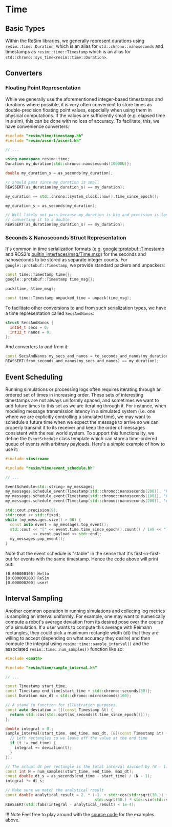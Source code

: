 # Time

## Basic Types

Within the ReSim libraries, we generally represent durations using
`resim::time::Duration`, which is an alias for `std::chrono::nanoseconds` and
timestamps as `resim::time::Timestamp` which is an alias for
`std::chrono::sys_time<resim::time::Duration>`. 


## Converters


### Floating Point Representation

While we generally use the aforementioned integer-based timestamps and
durations where possible, it is very often convenient to store times as
double-precision floating point values, especially when using them in physical
computations. If the values are sufficiently small (e.g. elapsed time in a
sim), this can be done with no loss of accuracy. To facilitate, this, we have
convenience converters:

```cpp
#include "resim/time/timestamp.hh"
#include "resim/assert/assert.hh"

// ...

using namespace resim::time;
Duration my_duration{std::chrono::nanoseconds(10000U)};

double my_duration_s = as_seconds(my_duration);

// Should pass since my_duration is small
REASSERT(as_duration(my_duration_s) == my_duration);

my_duration += std::chrono::system_clock::now().time_since_epoch();

my_duration_s = as_seconds(my_duration);

// Will likely not pass because my_duration is big and precision is lost
// converting it to a double.
REASSERT(as_duration(my_duration_s) == my_duration);
```

### Seconds & Nanoseconds Struct Representation

It's common in time serialization formats (e.g.
[google::protobuf::Timestamp](https://github.com/protocolbuffers/protobuf/blob/main/src/google/protobuf/timestamp.proto)
and ROS2's
[builtin_interfaces/msg/Time.msg](https://github.com/ros2/rcl_interfaces/blob/master/builtin_interfaces/msg/Time.msg))
for the seconds and nanoseconds to be stored as separate integer counts. 
For `google::protobuf::Timestamp`, we provide standard packers and 
unpackers:

```cpp
const time::Timestamp time{};
google::protobuf::Timestamp time_msg{};

pack(time, &time_msg);

const time::Timestamp unpacked_time = unpack(time_msg);
```

To facilitate other conversions to and from such serialization types, we have a time
representation called `SecsAndNanos`:

```cpp
struct SecsAndNanos {
  int64_t secs = 0;
  int32_t nanos = 0;
};
```

And converters to and from it:

```cpp
const SecsAndNanos my_secs_and_nanos = to_seconds_and_nanos(my_duration);
REASSERT(from_seconds_and_nanos(my_secs_and_nanos) == my_duration);
```


## Event Scheduling

Running simulations or processing logs often requires iterating through an
ordered set of times in increasing order. These sets of interesting timestamps
are not always uniformly spaced, and sometimes we want to add future times to
this set as we are iterating through it. For instance, when modeling message
transmission latency in a simulated system (i.e. one where we are explicitly
controlling a simulated time), we may want to schedule a future time when we
expect the message to arrive so we can properly transmit it to its receiver and
keep the order of messages consistent with the real world system. To support
this functionality, we define the `EventSchedule` class template which can
store a time-ordered queue of events with arbitrary payloads. Here's a simple
example of how to use it:

```cpp
#include <iostream>

#include "resim/time/event_schedule.hh"

// ...

EventSchedule<std::string> my_messages;
my_messages.schedule_event(Timestamp(std::chrono::nanoseconds(200)), "ReSim");
my_messages.schedule_event(Timestamp(std::chrono::nanoseconds(100)), "Hello");
my_messages.schedule_event(Timestamp(std::chrono::nanoseconds(200)), "user!");

std::cout.precision(9);
std::cout << std::fixed;
while (my_messages.size() > 0U) {
  const auto event = my_messages.top_event();
  std::cout << "[" << event.time.time_since_epoch().count() / 1e9 << "] "
            << event.payload << std::endl;
  my_messages.pop_event();
}
```

Note that the event schedule is "stable" in the sense that it's
first-in-first-out for events with the same timestamp. Hence the code above will print out:

```
[0.000000100] Hello
[0.000000200] ReSim
[0.000000200] user!
```

## Interval Sampling

Another common operation in running simulations and collecing log metrics is
sampling an interval uniformly. For example, one may want to numerically
compute a robot's average deviation from its desired pose over the course of a
simulation. If a user wants to compute this average with Reimann rectangles,
they could pick a maximum rectangle width (dt) that they are willing to accept
(depending on what accuracy they desire) and then compute the integral using
`resim::time::sample_interval()` and the associated
`resim::time::num_samples()` function like so:

```cpp
#include <cmath>

#include "resim/time/sample_interval.hh"

// ...

const Timestamp start_time;
const Timestamp end_time{start_time + std::chrono::seconds(30)};
const Duration max_dt = std::chrono::microseconds(100);

// A stand in function for illustration purposes.
const auto deviation = [](const Timestamp &t) {
  return std::cos(std::sqrt(as_seconds(t.time_since_epoch())));
};

double integral = 0.;
sample_interval(start_time, end_time, max_dt, [&](const Timestamp &t) {
  // Left rectangles so we leave off the value at the end time
  if (t != end_time) {
    integral += deviation(t);
  }
});

// The actual dt per rectangle is the total interval divided by (N - 1)
const int N = num_samples(start_time, end_time, max_dt);
const double dt_s = as_seconds(end_time - start_time) / (N - 1);
integral *= dt_s;

// Make sure we match the analytical result
const double analytical_result = 2. * (-1. + std::cos(std::sqrt(30.)) +
                                       std::sqrt(30.) * std::sin(std::sqrt(30.)));
REASSERT(std::fabs(integral - analytical_result) < 1e-4);
```

!!! Note
    Feel free to play around with the [source
    code](https://github.com/resim-ai/open-core/blob/main/resim/examples/time.cc)
    for the examples above.

